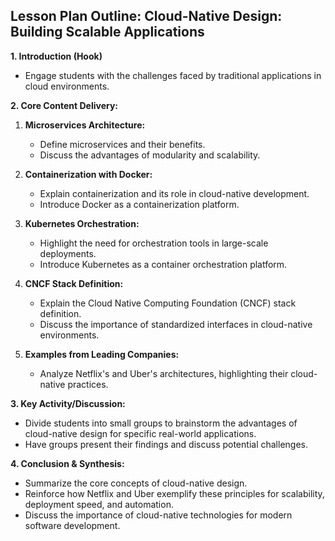 ## **Lesson Plan Outline: Cloud-Native Design: Building Scalable Applications**

**1. Introduction (Hook)**
- Engage students with the challenges faced by traditional applications in cloud environments.


**2. Core Content Delivery:**

1. **Microservices Architecture:**
    - Define microservices and their benefits.
    - Discuss the advantages of modularity and scalability.


2. **Containerization with Docker:**
    - Explain containerization and its role in cloud-native development.
    - Introduce Docker as a containerization platform.


3. **Kubernetes Orchestration:**
    - Highlight the need for orchestration tools in large-scale deployments.
    - Introduce Kubernetes as a container orchestration platform.


4. **CNCF Stack Definition:**
    - Explain the Cloud Native Computing Foundation (CNCF) stack definition.
    - Discuss the importance of standardized interfaces in cloud-native environments.


5. **Examples from Leading Companies:**
    - Analyze Netflix's and Uber's architectures, highlighting their cloud-native practices.


**3. Key Activity/Discussion:**
- Divide students into small groups to brainstorm the advantages of cloud-native design for specific real-world applications.
- Have groups present their findings and discuss potential challenges.


**4. Conclusion & Synthesis:**
- Summarize the core concepts of cloud-native design.
- Reinforce how Netflix and Uber exemplify these principles for scalability, deployment speed, and automation.
- Discuss the importance of cloud-native technologies for modern software development.